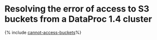 # Resolving the error of access to S3 buckets from a DataProc 1.4 cluster

{% include [cannot-access-buckets](../../dataproc/known-issues/cannot-access-buckets.md)%}